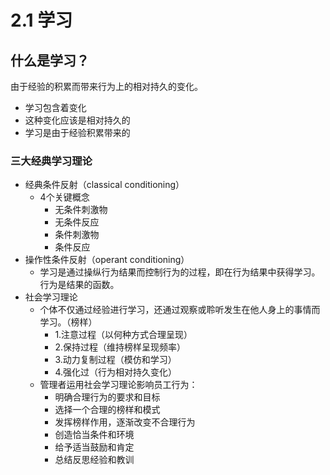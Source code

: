 # 2.1 学习
## 什么是学习？
由于经验的积累而带来行为上的相对持久的变化。
- 学习包含着变化
- 这种变化应该是相对持久的
- 学习是由于经验积累带来的
### 三大经典学习理论
- 经典条件反射（classical conditioning）
    - 4个关键概念
        - 无条件刺激物
        - 无条件反应
        - 条件刺激物
        - 条件反应
- 操作性条件反射（operant conditioning）
    - 学习是通过操纵行为结果而控制行为的过程，即在行为结果中获得学习。行为是结果的函数。
- 社会学习理论
    - 个体不仅通过经验进行学习，还通过观察或聆听发生在他人身上的事情而学习。（榜样）
        - 1.注意过程（以何种方式合理呈现）
        - 2.保持过程（维持榜样呈现频率）
        - 3.动力复制过程（模仿和学习）
        - 4.强化过（行为相对持久变化）
    - 管理者运用社会学习理论影响员工行为：
        - 明确合理行为的要求和目标
        - 选择一个合理的榜样和模式
        - 发挥榜样作用，逐渐改变不合理行为
        - 创造恰当条件和环境
        - 给予适当鼓励和肯定
        - 总结反思经验和教训
